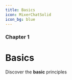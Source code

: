 ```yaml
---
title: Basics
icon: MixerChatSolid
icon_bg: blue
---
```


### Chapter 1

# Basics

Discover the **basic** principles
